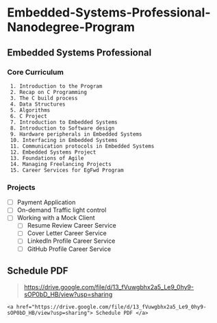 # Embedded-Systems-Professional-Nanodegree-Program
## Embedded Systems Professional

### Core Curriculum
     1. Introduction to the Program
     2. Recap on C Programming
     3. The C build process
     4. Data Structures
     5. Algorithms
     6. C Project
     7. Introduction to Embedded Systems
     8. Introduction to Software design
     9. Hardware peripherals in Embedded Systems
     10. Interfacing in Embedded Systems
     11. Communication protocols in Embedded Systems
     12. Embedded Systems Project
     13. Foundations of Agile
     14. Managing Freelancing Projects
     15. Career Services for EgFwd Program

### Projects
  - [ ] Payment Application
  - [ ] On-demand Traffic light control
  - [ ] Working with a Mock Client
     - [ ] Resume Review Career Service
     - [ ] Cover Letter Career Service
     - [ ] LinkedIn Profile Career Service
     - [ ] GitHub Profile Career Service

## Schedule PDF 
   > https://drive.google.com/file/d/13_fVuwgbhx2a5_Le9_0hy9-sOP0bD_HB/view?usp=sharing

 	<a href="https://drive.google.com/file/d/13_fVuwgbhx2a5_Le9_0hy9-sOP0bD_HB/view?usp=sharing"> Schedule PDF </a>
